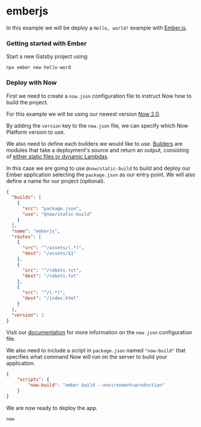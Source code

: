 # emberjs

In this example we will be deploy a `Hello, world!` example with [Ember.js](https://emberjs.com/).

### Getting started with Ember

Start a new Gatsby project using:

```
npx ember new hello-word
```

### Deploy with Now

First we need to create a `now.json` configuration file to instruct Now how to build the project.

For this example we will be using our newest version [Now 2.0](https://zeit.co/now).

By adding the `version` key to the `now.json` file, we can specify which Now Platform version to use.

We also need to define each builders we would like to use. [Builders](https://zeit.co/docs/v2/deployments/builders/overview/) are modules that take a deployment's source and return an output, consisting of [either static files or dynamic Lambdas](https://zeit.co/docs/v2/deployments/builds/#sources-and-outputs).

In this case we are going to use `@now/static-build` to build and deploy our Ember application selecting the `package.json` as our entry point. We will also define a name for our project (optional).


```json
{
  "builds": [
    {
      "src": "package.json",
      "use": "@now/static-build"
    }
  ],
  "name": "emberjs",
  "routes": [
    {
      "src": "^/assets/(.*)",
      "dest": "/assets/$1"
    },
    {
      "src": "^/robots.txt",
      "dest": "/robots.txt"
    },
    {
      "src": "^/(.*)",
      "dest": "/index.html"
    }
  ],
  "version": 2
}
```

Visit our [documentation](https://zeit.co/docs/v2/deployments/configuration) for more information on the `now.json` configuration file.

We also need to include a script in `package.json` named `"now-build"` that specifies what command Now will run on the server to build your application.

```json
{
    "scripts": {
        "now-build": "ember build --environment=production"
    }
}
```

We are now ready to deploy the app.

```
now
```
